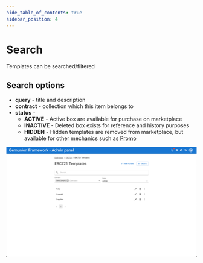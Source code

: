 ```yaml
---
hide_table_of_contents: true
sidebar_position: 4
---
```


# Search

Templates can be searched/filtered

## Search options

- **query** - title and description
- **contract** - collection which this item belongs to
- **status** -
    - **ACTIVE** - Active box are available for purchase on marketplace
    - **INACTIVE** - Deleted box exists for reference and history purposes
    - **HIDDEN** - Hidden templates are removed from marketplace, but available for other mechanics such as [Promo](/admin/mechanics-marketing/promo/)


![ERC721 template search](/img/admin/hierarchy/erc721/template_search.png)
